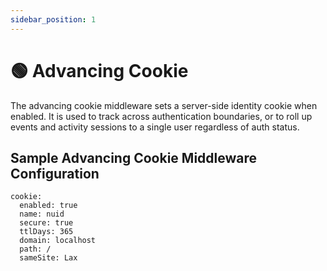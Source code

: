 ```yaml
---
sidebar_position: 1
---
```


# 🟢 Advancing Cookie

The advancing cookie middleware sets a server-side identity cookie when enabled. It is used to track across authentication boundaries, or to roll up events and activity sessions to a single user regardless of auth status.


## Sample Advancing Cookie Middleware Configuration


```
cookie:
  enabled: true
  name: nuid
  secure: true
  ttlDays: 365
  domain: localhost
  path: /
  sameSite: Lax
```
